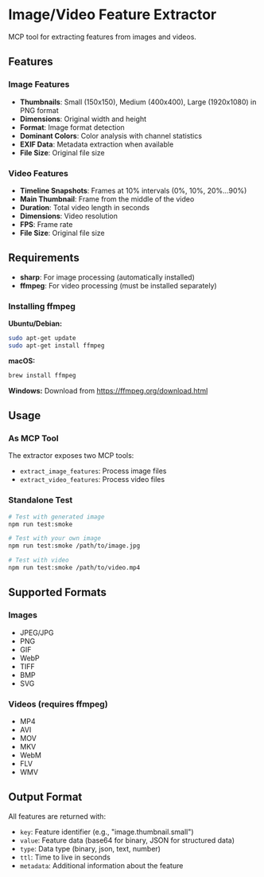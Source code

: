 # Image/Video Feature Extractor

MCP tool for extracting features from images and videos.

## Features

### Image Features
- **Thumbnails**: Small (150x150), Medium (400x400), Large (1920x1080) in PNG format
- **Dimensions**: Original width and height
- **Format**: Image format detection
- **Dominant Colors**: Color analysis with channel statistics
- **EXIF Data**: Metadata extraction when available
- **File Size**: Original file size

### Video Features  
- **Timeline Snapshots**: Frames at 10% intervals (0%, 10%, 20%...90%)
- **Main Thumbnail**: Frame from the middle of the video
- **Duration**: Total video length in seconds
- **Dimensions**: Video resolution
- **FPS**: Frame rate
- **File Size**: Original file size

## Requirements

- **sharp**: For image processing (automatically installed)
- **ffmpeg**: For video processing (must be installed separately)

### Installing ffmpeg

**Ubuntu/Debian:**
```bash
sudo apt-get update
sudo apt-get install ffmpeg
```

**macOS:**
```bash
brew install ffmpeg
```

**Windows:**
Download from https://ffmpeg.org/download.html

## Usage

### As MCP Tool

The extractor exposes two MCP tools:
- `extract_image_features`: Process image files
- `extract_video_features`: Process video files

### Standalone Test

```bash
# Test with generated image
npm run test:smoke

# Test with your own image
npm run test:smoke /path/to/image.jpg

# Test with video
npm run test:smoke /path/to/video.mp4
```

## Supported Formats

### Images
- JPEG/JPG
- PNG
- GIF
- WebP
- TIFF
- BMP
- SVG

### Videos (requires ffmpeg)
- MP4
- AVI
- MOV
- MKV
- WebM
- FLV
- WMV

## Output Format

All features are returned with:
- `key`: Feature identifier (e.g., "image.thumbnail.small")
- `value`: Feature data (base64 for binary, JSON for structured data)
- `type`: Data type (binary, json, text, number)
- `ttl`: Time to live in seconds
- `metadata`: Additional information about the feature